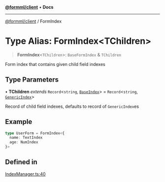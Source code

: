[**@formml/client**](../README.md) • **Docs**

---

[@formml/client](../globals.md) / FormIndex

# Type Alias: FormIndex\<TChildren\>

> **FormIndex**\<`TChildren`\>: `BaseFormIndex` & `TChildren`

Form index that contains given child field indexes

## Type Parameters

• **TChildren** _extends_ `Record`\<`string`, [`BaseIndex`](../interfaces/BaseIndex.md)\> = `Record`\<`string`, [`GenericIndex`](../interfaces/GenericIndex.md)\>

Record of child field indexes, defaults to record of `GenericIndex`es

## Example

```ts
type UserForm = FormIndex<{
  name: TextIndex
  age: NumIndex
}>
```

## Defined in

[IndexManager.ts:40](https://github.com/formml/formml/blob/527c6e93502cf5114979de3946b0cc8cf0790b3f/packages/client/src/IndexManager.ts#L40)
